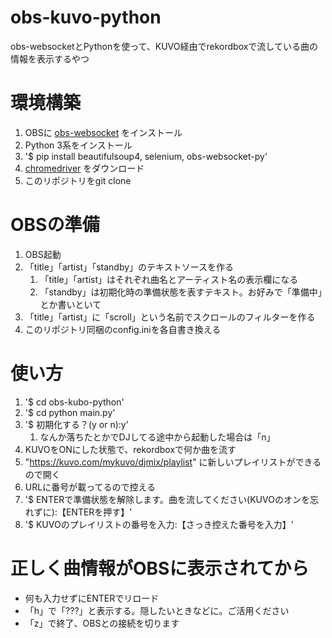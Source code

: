 # obs-kuvo-python

obs-websocketとPythonを使って、KUVO経由でrekordboxで流している曲の情報を表示するやつ

# 環境構築
1. OBSに [obs-websocket](https://github.com/Palakis/obs-websocket/) をインストール
1. Python 3系をインストール
1. '$ pip install beautifulsoup4, selenium, obs-websocket-py'
1. [chromedriver](http://chromedriver.chromium.org/downloads) をダウンロード
1. このリポジトリをgit clone

# OBSの準備
1. OBS起動
1. 「title」「artist」「standby」のテキストソースを作る
    1. 「title」「artist」はそれぞれ曲名とアーティスト名の表示欄になる
    1. 「standby」は初期化時の準備状態を表すテキスト。お好みで「準備中」とか書いといて
1. 「title」「artist」に「scroll」という名前でスクロールのフィルターを作る
1. このリポジトリ同梱のconfig.iniを各自書き換える

# 使い方
1. '$ cd obs-kubo-python'
1. '$ cd python main.py'
1. '$ 初期化する？(y or n):y'
    1. なんか落ちたとかでDJしてる途中から起動した場合は「n」
1. KUVOをONにした状態で、rekordboxで何か曲を流す
1. "https://kuvo.com/mykuvo/djmix/playlist" に新しいプレイリストができるので開く
1. URLに番号が載ってるので控える
1. '$ ENTERで準備状態を解除します。曲を流してください(KUVOのオンを忘れずに):【ENTERを押す】'
1. '$ KUVOのプレイリストの番号を入力:【さっき控えた番号を入力】'

# 正しく曲情報がOBSに表示されてから
- 何も入力せずにENTERでリロード
- 「h」で「???」と表示する。隠したいときなどに。ご活用ください
- 「z」で終了、OBSとの接続を切ります